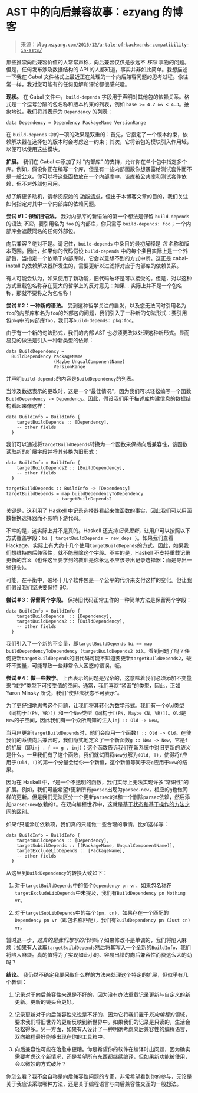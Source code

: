 <!--yml

分类：未分类

日期：2024-07-01 18:17:03

-->

# AST 中的向后兼容故事：ezyang 的博客

> 来源：[`blog.ezyang.com/2016/12/a-tale-of-backwards-compatibility-in-asts/`](http://blog.ezyang.com/2016/12/a-tale-of-backwards-compatibility-in-asts/)

那些推崇向后兼容价值的人常常声称，向后兼容仅仅是永远不 *移除* 事物的问题。但是，任何发布涉及数据结构的 API 的人都知道，事实并非如此简单。我想描述一下我在 Cabal 文件格式上最近正在处理的一个向后兼容问题的思考过程。像往常一样，我对您可能有的任何见解和评论都很感兴趣。

**现状。** 在 Cabal 文件中，`build-depends` 字段用于声明对其他包的依赖关系。格式是一个逗号分隔的包名称和版本约束的列表，例如 `base >= 4.2 && < 4.3`。抽象地说，我们将其表示为 `Dependency` 的列表：

```
data Dependency = Dependency PackageName VersionRange

```

在 `build-depends` 中的一项的效果是双重的：首先，它指定了一个版本约束，依赖解决器在选择包的版本时会考虑这一约束；其次，它将该包的模块引入作用域，以便可以使用这些模块。

**扩展。** 我们在 Cabal 中添加了对 "内部库" 的支持，允许你在单个包中指定多个库。例如，假设你正在编写一个库，但是有一些内部函数你想暴露给测试套件而不是一般公众。你可以将这些函数放在一个内部库中，该库被公共库和测试套件依赖，但不对外部包可用。

想了解更多动机，请参阅原始的 [功能请求](https://github.com/haskell/cabal/issues/269)，但出于本博客文章的目的，我们关注如何指定对其中一个内部库的依赖问题。

**尝试 #1：保留旧语法。** 我对内部库的新语法的第一个想法是保留 `build-depends` 的语法 *不变*。要引用名为 `foo` 的内部库，你只需写 `build-depends: foo`；一个内部库会遮蔽同名的任何外部包。

向后兼容？绝对不是。请记住，`build-depends` 中条目的最初解释是 *包* 名称和版本范围。因此，如果你的代码假设 `build-depends` 中的每个条目实际上是一个外部包，当指定一个依赖于内部库时，它会以意想不到的方式中断。这正是 cabal-install 的依赖解决器所发生的，需要更新以过滤掉对应于内部库的依赖关系。

有人可能会认为，如果使用了新功能，旧代码破坏是可以接受的。但是，对以这种方式重载包名称存在更大的哲学上的反对意见：如果... 实际上并不是一个包名称，那就不要称之为包名称！

**尝试＃2：一种新的语法。** 受到这种哲学关注的启发，以及您无法同时引用名为`foo`的内部库和名为`foo`的外部包的问题，我们引入了一种新的句法形式：要引用包`pkg`中的内部库`foo`，我们写`build-depends: pkg:foo`。

由于有一个新的句法形式，我们的内部 AST 也必须更改以处理这种新形式。显而易见的做法是引入一种新类型的依赖：

```
data BuildDependency =
  BuildDependency PackageName
                  (Maybe UnqualComponentName)
                  VersionRange

```

并声明`build-depends`的内容是`BuildDependency`的列表。

当涉及数据表示的更改时，这是一个“最佳情况”，因为我们可以轻松编写一个函数`BuildDependency -> Dependency`。因此，假设我们用于描述库构建信息的数据结构看起来像这样：

```
data BuildInfo = BuildInfo {
    targetBuildDepends :: [Dependency],
    -- other fields
  }

```

我们可以通过将`targetBuildDepends`转换为一个函数来保持向后兼容性，该函数读取新的扩展字段并将其转换为旧形式：

```
data BuildInfo = BuildInfo {
    targetBuildDepends2 :: [BuildDependency],
    -- other fields
  }

targetBuildDepends :: BuildInfo -> [Dependency]
targetBuildDepends = map buildDependencyToDependency
                   . targetBuildDepends2

```

关键是，这利用了 Haskell 中记录选择器看起来像函数的事实，因此我们可以用函数替换选择器而不影响下游代码。

不幸的是，这实际上并不是真的。Haskell 还支持*记录更新*，让用户可以按照以下方式覆盖字段：`bi { targetBuildDepends = new_deps }`。如果我们查看 Hackage，实际上有大约十几个使用`targetBuildDepends`的方式。因此，如果我们想维持向后兼容性，就不能删除这个字段。不幸的是，Haskell 不支持重载记录更新的含义（也许这里要学到的教训是你永远不应该导出记录选择器：而是导出一些镜头）。

可能，在平衡中，破坏十几个软件包是一个公平的代价来支付这样的变化。但让我们假设我们坚决要保持 BC。

**尝试＃3：保留两个字段。** 保持旧代码正常工作的一种简单方法是保留两个字段：

```
data BuildInfo = BuildInfo {
    targetBuildDepends  :: [Dependency],
    targetBuildDepends2 :: [BuildDependency],
    -- other fields
  }

```

我们引入了一个新的不变量，即`targetBuildDepends bi == map buildDependencyToDependency (targetBuildDepends2 bi)`。看到问题了吗？任何更新`targetBuildDepends`的旧代码可能不知道要更新`targetBuildDepends2`，破坏不变量，可能导致一些非常令人困惑的错误。呃。

**尝试＃4：做一些数学。** 上面表示的问题是冗余的，这意味着我们必须添加不变量来“减少”类型下可接受值的空间。通常，我们喜欢“紧密”的类型，因此，正如 Yaron Minsky 所说，我们“使非法状态不可表示”。

为了更仔细地思考这个问题，让我们将其转化为数学形式。我们有一个`Old`类型（同构于`[(PN, VR)]`）和一个`New`类型（同构于`[(PN, Maybe CN, VR)]`）。`Old`是`New`的子空间，因此我们有一个众所周知的注入`inj :: Old -> New`。

当用户更新`targetBuildDepends`时，他们会应用一个函数`f :: Old -> Old`。在使我们的系统向后兼容时，我们隐式地定义了一个新函数`g :: New -> New`，它是`f`的扩展（即`inj . f == g . inj`）：这个函数告诉我们在新系统中对旧更新的*语义*是什么。一旦我们有了这个函数，我们就试图将`New`分解为`(Old, T)`，使得将`f`应用于`(Old, T)`的第一个分量会给你一个新值，这个新值等同于将`g`应用于`New`的结果。

因为在 Haskell 中，`f`是一个不透明的函数，我们实际上无法实现许多“常识性”的扩展。例如，我们可能希望`f`更新所有`parsec`出现为`parsec-new`，相应的`g`也做同样的更新。但是我们无法区分一个更新`parsec`的`f`和一个删除`parsec`依赖，然后添加`parsec-new`依赖的`f`。在双向编程世界中，这就是[基于状态和基于操作的方法之间的区别](https://www.cis.upenn.edu/~bcpierce/papers/lenses-etapsslides.pdf)。

如果`f`只能添加依赖项，我们真的只能做一些合理的事情，比如这样写：

```
data BuildInfo = BuildInfo {
    targetBuildDepends :: [Dependency],
    targetSubLibDepends :: [(PackageName, UnqualComponentName)],
    targetExcludeLibDepends :: [PackageName],
    -- other fields
  }

```

从这里到`BuildDependency`的转换大致如下：

1.  对于`targetBuildDepends`中的每个`Dependency pn vr`，如果包名称在`targetExcludeLibDepends`中未提及，我们有`BuildDependency pn Nothing vr`。

1.  对于`targetSubLibDepends`中的每个`(pn, cn)`，如果存在一个匹配的`Dependency pn vr`（即包名称匹配），我们有`BuildDependency pn (Just cn) vr`。

暂时退一步，*这真的是我们想写的代码*吗？如果修改不是单调的，我们将陷入麻烦；如果有人读取`targetBuildDepends`然后将其写入一个全新的`BuildInfo`，我们将陷入麻烦。真的值得为了实现如此小的、容易出错的向后兼容性而费这么大的劲吗？

**结论。** 我仍然不确定我要采取什么样的方法来处理这个特定的扩展，但似乎有几个教训：

1.  记录对于向后兼容性来说是不好的，因为没有办法重载记录更新与自定义的新更新。更新的镜头会更好。

1.  记录更新对于向后兼容性来说是不好的，因为它将我们置于*双向编程*的领域，要求我们将旧世界的更新反映到新世界中。如果我们的记录是只读的，生活会轻松得多。另一方面，如果有人设计了一种明确考虑向后兼容性的编程语言，双向编程最好能够出现在你的工具箱中。

1.  向后兼容性可能在治愈中更糟。你是希望你的软件在编译时出问题，因为确实需要考虑这个新情况，还是希望所有东西都继续编译，但如果新功能被使用，会以微妙的方式破坏？

你怎么看？我不会自称是向后兼容性问题的专家，非常希望看到你的参与，无论是关于我应该采取哪种方法，还是关于编程语言与向后兼容性交互的一般想法。
